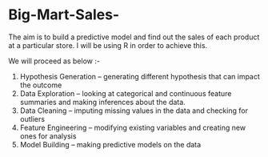 # Big-Mart-Sales-
The aim is to build a predictive model and find out the sales of each product at a particular store.
I will be using R in order to achieve this.

We will proceed as below :-

1) Hypothesis Generation – generating different hypothesis that can impact the outcome
2) Data Exploration – looking at categorical and continuous feature summaries and making inferences about the data.
3) Data Cleaning – imputing missing values in the data and checking for outliers
4) Feature Engineering – modifying existing variables and creating new ones for analysis
5) Model Building – making predictive models on the data
